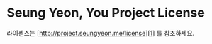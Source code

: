 # Seung Yeon, You Project License


라이센스는 [http://project.seungyeon.me/license][1] 를 참조하세요.


  [1]: http://project.seungyeon.me/license
